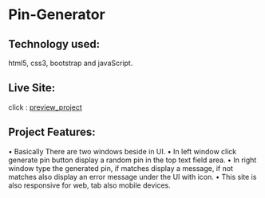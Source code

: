 # Pin-Generator

## Technology used:

html5, css3, bootstrap and javaScript.

## Live Site:

click : [preview_project](https://samiul-sheikh.github.io/pin-generator/)

## Project Features:
• Basically There are two windows beside in UI.
• In left window click generate pin button display a random pin in the top text field area.
• In right window type the generated pin, if matches display a message, if not matches also display an error message under the UI with icon.
• This site is also responsive for web, tab also mobile devices.